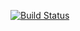 [![Build Status](https://dev.azure.com/nvsri/DevOpsDemo1/_apis/build/status/DevOpsDemo1-CI%20(1)?branchName=master)](https://dev.azure.com/nvsri/DevOpsDemo1/_build/latest?definitionId=3&branchName=master)
